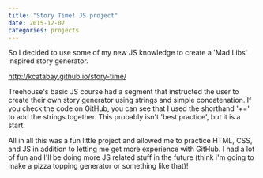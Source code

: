 ```yaml
---
title: "Story Time! JS project"
date: 2015-12-07
categories: projects
---
```


So I decided to use some of my new JS knowledge to create a 'Mad Libs' inspired story generator.

http://kcatabay.github.io/story-time/

Treehouse's basic JS course had a segment that instructed the user to create their own story generator using strings and simple concatenation.  If you check the code on GitHub, you can see that I used the shorthand '+=' to add the strings together. This probably isn't 'best practice', but it is a start.  

All in all this was a fun little project and allowed me to practice HTML, CSS, and JS in addition to letting me get more experience with GitHub. I had a lot of fun and I'll be doing more JS related stuff in the future (think i'm going to make a pizza topping generator or something like that)!


